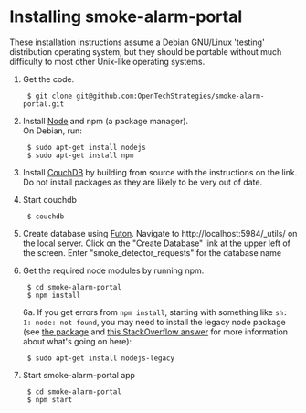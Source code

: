 # Installing smoke-alarm-portal

These installation instructions assume a Debian GNU/Linux 'testing'
distribution operating system, but they should be portable without
much difficulty to most other Unix-like operating systems.

1. Get the code.

        $ git clone git@github.com:OpenTechStrategies/smoke-alarm-portal.git

2. Install [Node](https://nodejs.org/download/) and npm (a package manager).  
   On Debian, run:

        $ sudo apt-get install nodejs
        $ sudo apt-get install npm

3. Install [CouchDB](http://wiki.apache.org/couchdb/Installing_on_Debian) by building from source with the instructions on the link. Do not install packages as they are likely to be very out of date.

4. Start couchdb

        $ couchdb

5. Create database using [Futon](https://wiki.apache.org/couchdb/Getting_started_with_Futon
). Navigate to http://localhost:5984/\_utils/ on the local server. Click on the "Create Database" link at the upper left of the screen. Enter "smoke\_detector\_requests" for the database name

6. Get the required node modules by running npm.

        $ cd smoke-alarm-portal
        $ npm install

   6a. If you get errors from `npm install`, starting with something like
   `sh: 1: node: not found`, you may need to install the legacy node
   package (see [the
   package](https://packages.debian.org/sid/nodejs-legacy) 
   and [this StackOverflow
   answer](stackoverflow.com/questions/21168141/can-not-install-packages-using-node-package-manager-in-ubuntu)
   for more information about what's going on here):

        $ sudo apt-get install nodejs-legacy

7. Start smoke-alarm-portal app

        $ cd smoke-alarm-portal
        $ npm start
